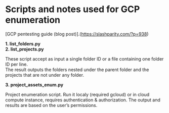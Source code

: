 # Scripts and notes used for GCP enumeration

[GCP pentesting guide (blog post)].(https://slashparity.com/?p=938)

**1. list_folders.py**  
**2. list_projects.py**  

These script accept as input a single folder ID or a file containing one folder ID per line.  
The result outputs the folders nested under the parent folder and the projects that are not under any folder.  

**3. project_assets_enum.py**  

Project enumeration script. Run it localy (required gcloud) or in cloud compute instance, requires authentication & authorization. The output and results are based on the user’s permissions.


